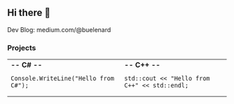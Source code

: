 ## Hi there 👋

Dev Blog: medium.com/@buelenard

### Projects

<table>
  <tr>
    <td>
      <strong>-- C# --</strong><br>
      <pre><code class="language-csharp">Console.WriteLine("Hello from C#");</code></pre>
    </td>
    <td>
      <strong>-- C++ --</strong><br>
      <pre><code class="language-cpp">std::cout << "Hello from C++" << std::endl;</code></pre>
    </td>
  </tr>
</table>
